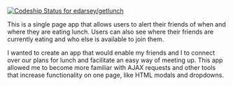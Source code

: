[ ![Codeship Status for edarsey/getlunch](https://codeship.com/projects/6f93c000-e897-0133-3f8a-42b0d7ba25b6/status?branch=master)](https://codeship.com/projects/147300)

This is a single page app that allows users to alert their friends of when and where they are eating lunch. Users can also see where their friends are currently eating and who else is available to join them.

I wanted to create an app that would enable my friends and I to connect over our plans for lunch and facilitate an easy way of meeting up. This app allowed me to become more familiar with AJAX requests and other tools that increase functionality on one page, like HTML modals and dropdowns.

